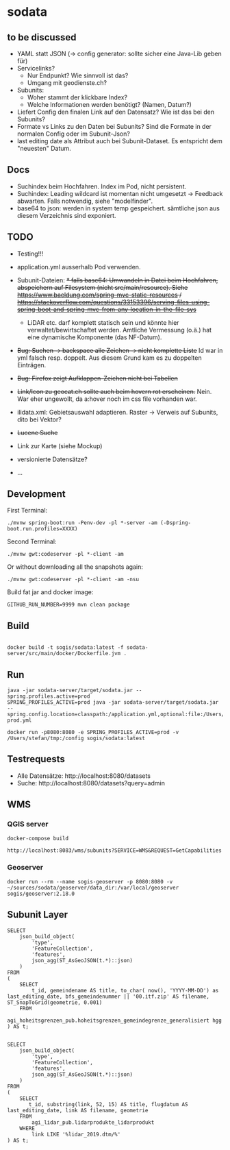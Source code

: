 # sodata

## to be discussed
- YAML statt JSON (-> config generator: sollte sicher eine Java-Lib geben für)
- Servicelinks? 
  * Nur Endpunkt? Wie sinnvoll ist das?
  * Umgang mit geodienste.ch?
- Subunits: 
  * Woher stammt der klickbare Index?
  * Welche Informationen werden benötigt? (Namen, Datum?)
- Liefert Config den finalen Link auf den Datensatz? Wie ist das bei den Subunits?
- Formate vs Links zu den Daten bei Subunits? Sind die Formate in der normalen Config oder im Subunit-Json?
- last editing date als Attribut auch bei Subunit-Dataset. Es entspricht dem "neuesten" Datum.

## Docs
- Suchindex beim Hochfahren. Index im Pod, nicht persistent.
- Suchindex: Leading wildcard ist momentan nicht umgesetzt -> Feedback abwarten. Falls notwendig, siehe "modelfinder".
- base64 to json: werden in system temp gespeichert. sämtliche json aus diesem Verzeichnis sind exponiert.

## TODO
- Testing!!!
- application.yml ausserhalb Pod verwenden.
- Subunit-Dateien:
  ~~* falls base64: Umwandeln in Datei beim Hochfahren, abspeichern auf Filesystem (nicht src/main/resource). Siehe https://www.baeldung.com/spring-mvc-static-resources / https://stackoverflow.com/questions/33153396/serving-files-using-spring-boot-and-spring-mvc-from-any-location-in-the-file-sys~~
  * LiDAR etc. darf komplett statisch sein und könnte hier verwaltet/bewirtschaftet werden. Amtliche Vermessung (o.ä.) hat eine dynamische Komponente (das NF-Datum).

- ~~Bug: Suchen -> backspace alle Zeichen -> nicht komplette Liste~~ Id war in yml falsch resp. doppelt. Aus diesem Grund kam es zu doppelten Einträgen.
- ~~Bug: Firefox zeigt Aufklappen-Zeichen nicht bei Tabellen~~
- ~~Link/Icon zu geocat.ch sollte auch beim hovern rot erscheinen.~~ Nein. War eher ungewollt, da a:hover noch im css file vorhanden war.
- ilidata.xml: Gebietsauswahl adaptieren. Raster -> Verweis auf Subunits, dito bei Vektor?
- ~~Lucene Suche~~
- Link zur Karte (siehe Mockup)
- versionierte Datensätze?
- ...

## Development

First Terminal:
```
./mvnw spring-boot:run -Penv-dev -pl *-server -am (-Dspring-boot.run.profiles=XXXX)
```

Second Terminal:
```
./mvnw gwt:codeserver -pl *-client -am
```

Or without downloading all the snapshots again:
```
./mvnw gwt:codeserver -pl *-client -am -nsu 
```

Build fat jar and docker image:
```
GITHUB_RUN_NUMBER=9999 mvn clean package
```

## Build

```

```

```
docker build -t sogis/sodata:latest -f sodata-server/src/main/docker/Dockerfile.jvm .
```


## Run
```
java -jar sodata-server/target/sodata.jar --spring.profiles.active=prod
SPRING_PROFILES_ACTIVE=prod java -jar sodata-server/target/sodata.jar --spring.config.location=classpath:/application.yml,optional:file:/Users/stefan/tmp/application-prod.yml
```

```
docker run -p8080:8080 -e SPRING_PROFILES_ACTIVE=prod -v /Users/stefan/tmp:/config sogis/sodata:latest
```

## Testrequests
- Alle Datensätze: http://localhost:8080/datasets
- Suche: http://localhost:8080/datasets?query=admin

## WMS
### QGIS server
```
docker-compose build
```

```
http://localhost:8083/wms/subunits?SERVICE=WMS&REQUEST=GetCapabilities
```


### Geoserver
```
docker run --rm --name sogis-geoserver -p 8080:8080 -v ~/sources/sodata/geoserver/data_dir:/var/local/geoserver sogis/geoserver:2.18.0
```

## Subunit Layer
```
SELECT 
    json_build_object(
        'type',
        'FeatureCollection',
        'features',
        json_agg(ST_AsGeoJSON(t.*)::json)
    ) 
FROM 
(
    SELECT 
        t_id, gemeindename AS title, to_char( now(), 'YYYY-MM-DD') as last_editing_date, bfs_gemeindenummer || '00.itf.zip' AS filename, ST_SnapToGrid(geometrie, 0.001)
    FROM 
        agi_hoheitsgrenzen_pub.hoheitsgrenzen_gemeindegrenze_generalisiert hgg 
) AS t;


SELECT 
    json_build_object(
        'type',
        'FeatureCollection',
        'features',
        json_agg(ST_AsGeoJSON(t.*)::json)
    ) 
FROM 
(
    SELECT 
       t_id, substring(link, 52, 15) AS title, flugdatum AS last_editing_date, link AS filename, geometrie 
    FROM 
        agi_lidar_pub.lidarprodukte_lidarprodukt 
    WHERE 
        link LIKE '%lidar_2019.dtm/%'
) AS t;
```